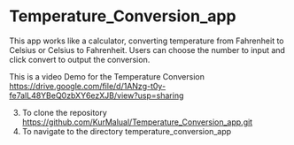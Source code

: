 # Temperature_Conversion_app
This app works like a calculator, converting temperature from Fahrenheit to Celsius or Celsius to Fahrenheit.
Users can choose the number to input and click convert to output the conversion.

This is a video Demo for the Temperature Conversion 
https://drive.google.com/file/d/1ANzg-t0y-fe7alL48YBeQ0zbXY6ezXJB/view?usp=sharing

3. To clone the repository
   https://github.com/KurMalual/Temperature_Conversion_app.git
4. To navigate to the directory
   temperature_conversion_app
